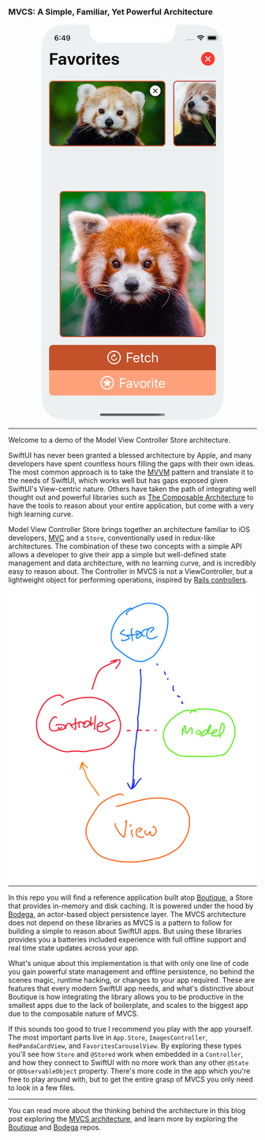 ### MVCS: A Simple, Familiar, Yet Powerful Architecture

<p align="center">
  <img 
	src="Images/App-Demo.png"
  >
</p>

---

Welcome to a demo of the Model View Controller Store architecture. 

SwiftUI has never been granted a blessed architecture by Apple, and many developers have spent countless hours filling the gaps with their own ideas. The most common approach is to take the [MVVM](https://www.objc.io/issues/13-architecture/mvvm/) pattern and translate it to the needs of SwiftUI, which works well but has gaps exposed given SwiftUI's View-centric nature. Others have taken the path of integrating well thought out and powerful libraries such as [The Composable Architecture](https://github.com/pointfreeco/swift-composable-architecture) to have the tools to reason about your entire application, but come with a very high learning curve. 

Model View Controller Store brings together an architecture familiar to iOS developers, [MVC](https://developer.apple.com/library/archive/documentation/General/Conceptual/DevPedia-CocoaCore/MVC.html) and a `Store`, conventionally used in redux-like architectures. The combination of these two concepts with a simple API allows a developer to give their app a simple but well-defined state management and data architecture, with no learning curve,  and is incredibly easy to reason about. The Controller in MVCS is not a ViewController, but a lightweight object for performing operations, inspired by [Rails controllers](https://guides.rubyonrails.org/getting_started.html).

<p align="center">
  <img 
	src="Images/MVCS-Diagram.png"
  >
</p>

---

In this repo you will find a reference application built atop [Boutique](https://github.com/mergesort/Boutique), a Store that provides in-memory and disk caching. It is powered under the hood by [Bodega](https://github.com/mergesort/Bodega), an actor-based object persistence layer. The MVCS architecture does not depend on these libraries as MVCS is a pattern to follow for building a simple to reason about SwiftUI apps. But using these libraries provides you a batteries included experience with full offline support and real time state updates across your app.

What's unique about this implementation is that with only one line of code you gain powerful state management and offline persistence, no behind the scenes magic, runtime hacking, or changes to your app required. These are features that every modern SwiftUI app needs, and what's distinctive about Boutique is how integrating the library allows you to be productive in the smallest apps due to the lack of boilerplate, and scales to the biggest app due to the composable nature of MVCS.

If this sounds too good to true I recommend you play with the app yourself. The most important parts live in `App.Store`, `ImagesController`, `RedPandaCardView`, and `FavoritesCarouselView`. By exploring these types you'll see how `Store` and `@Stored` work when embedded in a `Controller`, and how they connect to SwiftUI with no more work than any other `@State` or `@ObservableObject` property. There's more code in the app which you're free to play around with, but to get the entire grasp of MVCS you only need to look in a few files.

---

You can read more about the thinking behind the architecture in this blog post exploring the [MVCS architecture](https://fabisevi.ch/fix-this), and learn more by exploring the [Boutique](https://github.com/mergesort/Boutique) and [Bodega](https://github.com/mergesort/Bodega) repos.



